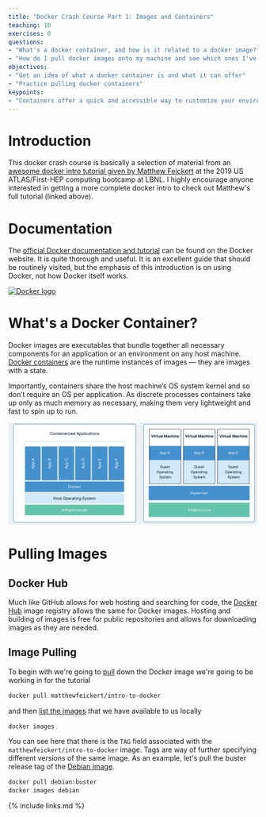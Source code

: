 ```yaml
---
title: "Docker Crash Course Part 1: Images and Containers"
teaching: 10
exercises: 0
questions:
- "What's a docker container, and how is it related to a docker image?"
- "How do I pull docker images onto my machine and see which ones I've already pulled?"
objectives:
- "Get an idea of what a docker container is and what it can offer"
- "Practice pulling docker containers"
keypoints:
- "Containers offer a quick and accessible way to customize your environment!"
---
```


# Introduction

This docker crash course is basically a selection of material from an [awesome docker intro tutorial given by Matthew Feickert](https://matthewfeickert.github.io/intro-to-docker/) at the 2019 US ATLAS/First-HEP computing bootcamp at LBNL. I highly encourage anyone interested in getting a more complete docker intro to check out Matthew's full tutorial (linked above). 

# Documentation

The [official Docker documentation and tutorial][docker-tutorial] can be found on the
Docker website.
It is quite thorough and useful.
It is an excellent guide that should be routinely visited, but the emphasis of this
introduction is on using Docker, not how Docker itself works.

[![Docker logo](https://www.docker.com/sites/default/files/social/docker_twitter_share_new.png)](https://www.docker.com/)

# What's a Docker Container?

Docker images are executables that bundle together all necessary components for an application or an environment on any host machine. [Docker containers](https://www.docker.com/resources/what-container) are the runtime instances of images — they are images with a state.

Importantly, containers share the host machine’s OS system kernel and so don’t require an OS per application. As discrete processes containers take up only as much memory as necessary, making them very lightweight and fast to spin up to run.


<img src="../fig/DockerVM.png" alt="DockerVM" style="width:800px"> 

# Pulling Images

## Docker Hub

Much like GitHub allows for web hosting and searching for code, the [Docker Hub](https://hub.docker.com/)
image registry allows the same for Docker images.
Hosting and building of images is free for public repositories and
allows for downloading images as they are needed.

## Image Pulling

To begin with we're going to [pull](https://docs.docker.com/engine/reference/commandline/pull/) down the Docker image we're going
to be working in for the tutorial

~~~bash
docker pull matthewfeickert/intro-to-docker
~~~


and then [list the images](https://docs.docker.com/engine/reference/commandline/images/) that we have available to us locally

~~~bash
docker images
~~~

You can see here that there is the `TAG` field associated with the
`matthewfeickert/intro-to-docker` image.
Tags are way of further specifying different versions of the same image.
As an example, let's pull the buster release tag of the
[Debian image](https://hub.docker.com/_/debian).


~~~bash
docker pull debian:buster
docker images debian
~~~

[docker-tutorial]: https://docs.docker.com/get-started

{% include links.md %}
